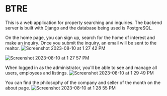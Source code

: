 # BTRE

This is a web application for property searching and inquiries. The backend server is built with Django and the database being used is PostgreSQL.


On the home page, you can sign up, search for the home of interest and make an inquiry. Once you submit the inquiry, an email will be sent to the realtor.
![Screenshot 2023-08-10 at 1 27 42 PM](https://github.com/Minyan910/btre_project/assets/53629092/814fdbea-1e72-4eda-8370-4c3e7e84380d)

![Screenshot 2023-08-10 at 1 27 57 PM](https://github.com/Minyan910/btre_project/assets/53629092/f48c26ca-c142-4398-bc08-c0d5abb960b0)


When logged in as the administrator, you'll be able to see and manage all users, employees and listings.
![Screenshot 2023-08-10 at 1 29 49 PM](https://github.com/Minyan910/btre_project/assets/53629092/f55e1a5f-34bf-44c0-8ae0-43234e7bdbed)


You can find the philosophy of the company and seller of the month on the about page.
![Screenshot 2023-08-10 at 1 28 55 PM](https://github.com/Minyan910/btre_project/assets/53629092/daf800ef-6de3-4a5b-a5ba-c9413c68c2a1)

